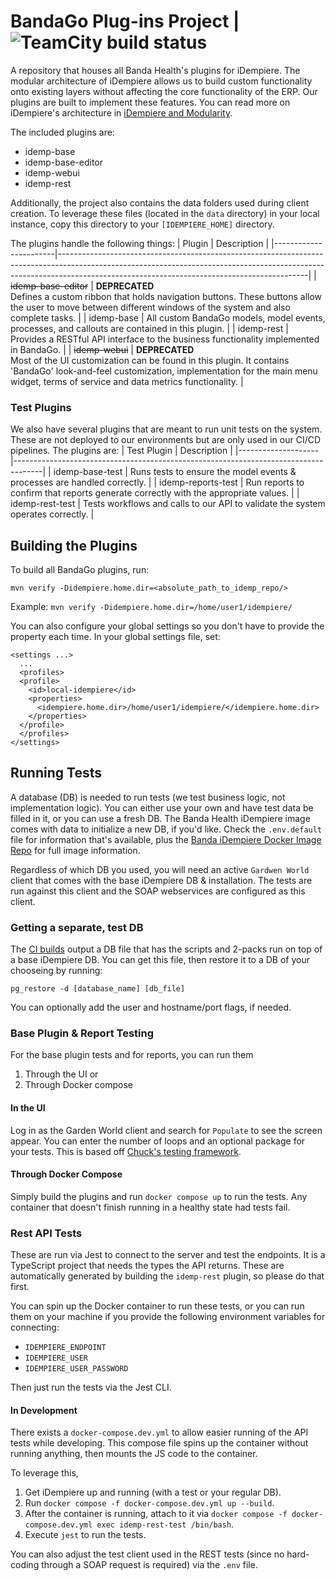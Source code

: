 # BandaGo Plug-ins Project | ![TeamCity build status](https://teamcity.bandahealth.org/app/rest/builds/buildType:id:BHGO_Plugins_BuildDevelop/statusIcon.svg)
A repository that houses all Banda Health's plugins for iDempiere. The modular architecture of iDempiere allows us to build custom functionality onto existing layers without affecting the core functionality of the ERP. Our plugins are built to implement these features. You can read more on iDempiere's architecture in [iDempiere and Modularity](https://wiki.idempiere.org/en/Equinox_OSGi_framework). 

The included plugins are: 
* idemp-base
* idemp-base-editor
* idemp-webui
* idemp-rest

Additionally, the project also contains the data folders used during client creation. To leverage these files (located in the `data` directory) in your local instance, copy this directory to your `[IDEMPIERE_HOME]` directory.

The plugins handle the following things:
| Plugin                | Description                                                                                                                                                                                                              |
|-----------------------|--------------------------------------------------------------------------------------------------------------------------------------------------------------------------------------------------------------------------|
| ~~idemp-base-editor~~ | **DEPRECATED**<br>Defines a custom ribbon that holds navigation buttons. These buttons allow the user to move between different windows of the system and also complete tasks.                                           |
| idemp-base            | All custom BandaGo models, model events, processes, and callouts are contained in this plugin.                                                                                                                           |
| idemp-rest            | Provides a RESTful API interface to the business functionality implemented in BandaGo.                                                                                                                                   |
| ~~idemp-webui~~       | **DEPRECATED**<br>Most of the UI customization can be found in this plugin. It contains 'BandaGo' look-and-feel customization, implementation for the main menu widget, terms of service and data metrics functionality. |

### Test Plugins
We also have several plugins that are meant to run unit tests on the system. These are not deployed to our environments but are only used in our CI/CD pipelines. The plugins are:
| Test Plugin        | Description                                                                         |
|--------------------|-------------------------------------------------------------------------------------|
| idemp-base-test    | Runs tests to ensure the model events & processes are handled correctly.            |
| idemp-reports-test | Run reports to confirm that reports generate correctly with the appropriate values. |
| idemp-rest-test    | Tests workflows and calls to our API to validate the system operates correctly.     |

## Building the Plugins
To build all BandaGo plugins, run:
```
mvn verify -Didempiere.home.dir=<absolute_path_to_idemp_repo/>
```
Example: 
`mvn verify -Didempiere.home.dir=/home/user1/idempiere/`

You can also configure your global settings so you don't have to provide the property each time. In your global settings file, set:
```
<settings ...>
  ...
  <profiles>
  <profile>
    <id>local-idempiere</id>
    <properties>
      <idempiere.home.dir>/home/user1/idempiere/</idempiere.home.dir>
    </properties>
  </profile>
  </profiles>
</settings>
```

## Running Tests
A database (DB) is needed to run tests (we test business logic, not implementation logic). You can either use your own and have test data be filled in it, or you can use a fresh DB. The Banda Health iDempiere image comes with data to initialize a new DB, if you'd like. Check the `.env.default` file for information that's available, plus the [Banda iDempiere Docker Image Repo](https://github.com/banda-health/idempiere-docker) for full image information.

Regardless of which DB you used, you will need an active `Gardwen World` client that comes with the base iDempiere DB & installation. The tests are run against this client and the SOAP webservices are configured as this client.

### Getting a separate, test DB
The [CI builds](https://teamcity.bandahealth.org/buildConfiguration/BHGO_IdempMigration_Build_BuildDevelop) output a DB file that has the scripts and 2-packs run on top of a base iDempiere DB. You can get this file, then restore it to a DB of your chooseing by running:
```
pg_restore -d [database_name] [db_file]
```
You can optionally add the user and hostname/port flags, if needed.

### Base Plugin & Report Testing
For the base plugin tests and for reports, you can run them
1. Through the UI or
2. Through Docker compose

#### In the UI
Log in as the Garden World client and search for `Populate` to see the screen appear. You can enter the number of loops and an optional package for your tests. This is based off [Chuck's testing framework](https://erp-academy.chuckboecking.com/?page_id=3711).

#### Through Docker Compose
Simply build the plugins and run `docker compose up` to run the tests. Any container that doesn't finish running in a healthy state had tests fail.

### Rest API Tests
These are run via Jest to connect to the server and test the endpoints. It is a TypeScript project that needs the types the API returns. These are automatically generated by building the `idemp-rest` plugin, so please do that first.

You can spin up the Docker container to run these tests, or you can run them on your machine if you provide the following environment variables for connecting:
* `IDEMPIERE_ENDPOINT`
* `IDEMPIERE_USER`
* `IDEMPIERE_USER_PASSWORD`

Then just run the tests via the Jest CLI.

#### In Development
There exists a `docker-compose.dev.yml` to allow easier running of the API tests while developing. This compose file spins up the container without running anything, then mounts the JS code to the container.

To leverage this,
1. Get iDempiere up and running (with a test or your regular DB).
2. Run `docker compose -f docker-compose.dev.yml up --build`.
3. After the container is running, attach to it via `docker compose -f docker-compose.dev.yml exec idemp-rest-test /bin/bash`.
4. Execute `jest` to run the tests.

You can also adjust the test client used in the REST tests (since no hard-coding through a SOAP request is required) via the `.env` file. 
